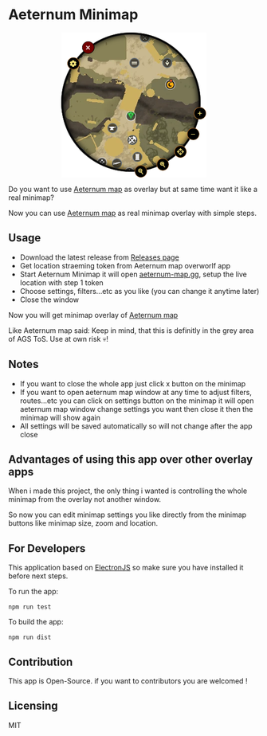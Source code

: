 # Aeternum Minimap
<p align="center"><img align="center" src="minimap.png"></p>

Do you want to use [Aeternum map](https://aeternum-map.gg/) as overlay but at same time want it like a real minimap?

Now you can use [Aeternum map](https://aeternum-map.gg/) as real minimap overlay with simple steps.

## Usage
- Download the latest release from [Releases page](https://github.com/D4rkTT/aeternum-minimap/releases)
- Get location straeming token from Aeternum map overworlf app
- Start Aeternum Minimap it will open [aeternum-map.gg](https://aeternum-map.gg/), setup the live location with step 1 token
- Choose settings, filters...etc as you like (you can change it anytime later)
- Close the window

Now you will get minimap overlay of [Aeternum map](https://aeternum-map.gg/)

Like Aeternum map said: Keep in mind, that this is definitly in the grey area of AGS ToS. Use at own risk 💀!

## Notes
- If you want to close the whole app just click x button on the minimap
- If you want to open aeternum map window at any time to adjust filters, routes...etc you can click on settings button on the minimap it will open aeternum map window change settings you want then close it then the minimap will show again
- All settings will be saved automatically so will not change after the app close

## Advantages of using this app over other overlay apps
When i made this project, the only thing i wanted is controlling the whole minimap from the overlay not another window.

So now you can edit minimap settings you like directly from the minimap buttons like minimap size, zoom and location.

## For Developers
This application based on [ElectronJS](https://www.electronjs.org) so make sure you have installed it before next steps.

To run the app:
```
npm run test 
```

To build the app:
``` 
npm run dist 
```

## Contribution

This app is Open-Source. if you want to contributors you are welcomed !

## Licensing

MIT
